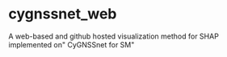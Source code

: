 # cygnssnet_web
A web-based and github hosted visualization method for SHAP implemented on" CyGNSSnet for SM"

